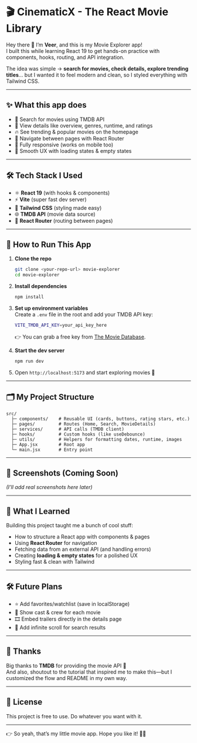 # 🎬 CinematicX - The React Movie Library

Hey there 👋 I’m **Veer**, and this is my Movie Explorer app!  
I built this while learning React 19 to get hands-on practice with components, hooks, routing, and API integration.  

The idea was simple → **search for movies, check details, explore trending titles**… but I wanted it to feel modern and clean, so I styled everything with Tailwind CSS.  

---

## ✨ What this app does
- 🔎 Search for movies using TMDB API  
- 📄 View details like overview, genres, runtime, and ratings  
- 🔥 See trending & popular movies on the homepage  
- 🧭 Navigate between pages with React Router  
- 📱 Fully responsive (works on mobile too)  
- 🧼 Smooth UX with loading states & empty states  

---

## 🛠️ Tech Stack I Used
- ⚛️ **React 19** (with hooks & components)  
- ⚡ **Vite** (super fast dev server)  
- 🎨 **Tailwind CSS** (styling made easy)  
- 🌐 **TMDB API** (movie data source)  
- 🧭 **React Router** (routing between pages)  

---

## 🚀 How to Run This App

1. **Clone the repo**  
   ```bash
   git clone <your-repo-url> movie-explorer
   cd movie-explorer
   ```

2. **Install dependencies**  
   ```bash
   npm install
   ```

3. **Set up environment variables**  
   Create a `.env` file in the root and add your TMDB API key:  
   ```bash
   VITE_TMDB_API_KEY=your_api_key_here
   ```

   👉 You can grab a free key from [The Movie Database](https://www.themoviedb.org/documentation/api).

4. **Start the dev server**  
   ```bash
   npm run dev
   ```

5. Open `http://localhost:5173` and start exploring movies 🎉  

---

## 🗂️ My Project Structure
```
src/
  ├─ components/    # Reusable UI (cards, buttons, rating stars, etc.)
  ├─ pages/         # Routes (Home, Search, MovieDetails)
  ├─ services/      # API calls (TMDB client)
  ├─ hooks/         # Custom hooks (like useDebounce)
  ├─ utils/         # Helpers for formatting dates, runtime, images
  ├─ App.jsx        # Root app
  └─ main.jsx       # Entry point
```

---

## 📸 Screenshots (Coming Soon)
*(I’ll add real screenshots here later)*  

---

## 🌟 What I Learned
Building this project taught me a bunch of cool stuff:
- How to structure a React app with components & pages  
- Using **React Router** for navigation  
- Fetching data from an external API (and handling errors)  
- Creating **loading & empty states** for a polished UX  
- Styling fast & clean with Tailwind  

---

## 🛠️ Future Plans
- ⭐ Add favorites/watchlist (save in localStorage)  
- 👥 Show cast & crew for each movie  
- 🎞️ Embed trailers directly in the details page  
- 🔄 Add infinite scroll for search results  

---

## 🙌 Thanks
Big thanks to **TMDB** for providing the movie API 🙏  
And also, shoutout to the tutorial that inspired me to make this—but I customized the flow and README in my own way.  

---

## 📜 License
This project is free to use. Do whatever you want with it.  

---

👉 So yeah, that’s my little movie app. Hope you like it! 🎥🍿  
